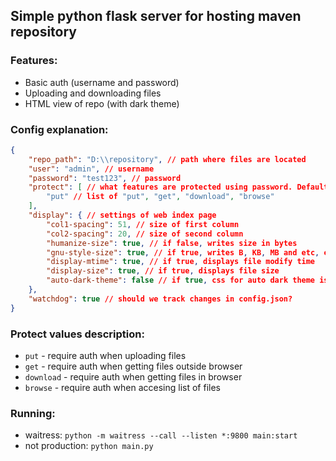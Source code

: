 ## Simple python flask server for hosting maven repository

### Features:
* Basic auth (username and password)
* Uploading and downloading files
* HTML view of repo (with dark theme)

### Config explanation:
```json
{
    "repo_path": "D:\\repository", // path where files are located
    "user": "admin", // username 
    "password": "test123", // password
    "protect": [ // what features are protected using password. Defaults to ["put"]
        "put" // list of "put", "get", "download", "browse"
    ],
    "display": { // settings of web index page
        "col1-spacing": 51, // size of first column
        "col2-spacing": 20, // size of second column
        "humanize-size": true, // if false, writes size in bytes
        "gnu-style-size": true, // if true, writes B, KB, MB and etc, else Bytes, KiB, MiB and etc
        "display-mtime": true, // if true, displays file modify time
        "display-size": true, // if true, displays file size
        "auto-dark-theme": false // if true, css for auto dark theme is added
    },
    "watchdog": true // should we track changes in config.json?
}
```

### Protect values description:
* `put` - require auth when uploading files
* `get` - require auth when getting files outside browser
* `download` - require auth when getting files in browser
* `browse` - require auth when accesing list of files

### Running:
* waitress: `python -m waitress --call --listen *:9800 main:start`
* not production: `python main.py`